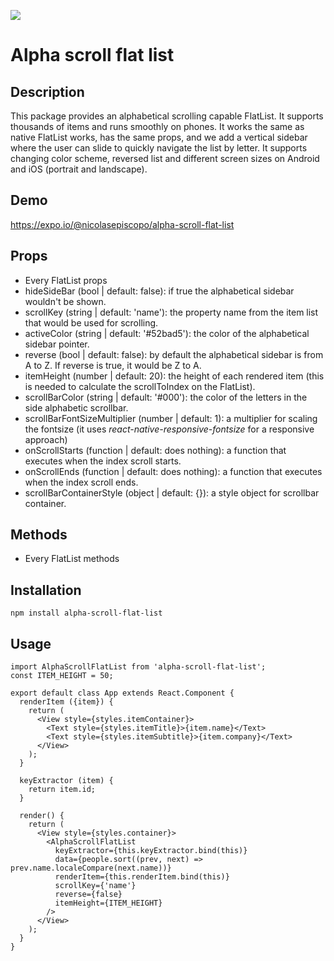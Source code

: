 ![](https://img.shields.io/npm/v/alpha-scroll-flat-list.svg)

# Alpha scroll flat list

## Description

This package provides an alphabetical scrolling capable FlatList. It supports thousands of items and runs smoothly on phones. It works the same 
as native FlatList works, has the same props, and we add a vertical sidebar where the user can slide to quickly navigate the list by letter. It supports 
changing color scheme, reversed list and different screen sizes on Android and iOS (portrait and landscape).

## Demo

https://expo.io/@nicolasepiscopo/alpha-scroll-flat-list

## Props

- Every FlatList props
- hideSideBar (bool | default: false): if true the alphabetical sidebar wouldn't be shown.
- scrollKey (string | default: 'name'): the property name from the item list that would be used for scrolling.
- activeColor (string | default: '#52bad5'): the color of the alphabetical sidebar pointer.
- reverse (bool | default: false): by default the alphabetical sidebar is from A to Z. If reverse is true, it would be Z to A.
- itemHeight (number | default: 20): the height of each rendered item (this is needed to calculate the scrollToIndex on the FlatList).
- scrollBarColor (string | default: '#000'): the color of the letters in the side alphabetic scrollbar.
- scrollBarFontSizeMultiplier (number | default: 1): a multiplier for scaling the fontsize (it uses *react-native-responsive-fontsize* for a responsive approach)
- onScrollStarts (function | default: does nothing): a function that executes when the index scroll starts.
- onScrollEnds (function | default: does nothing): a function that executes when the index scroll ends.
- scrollBarContainerStyle (object | default: {}): a style object for scrollbar container.

## Methods

- Every FlatList methods

## Installation

`npm install alpha-scroll-flat-list`

## Usage

```
import AlphaScrollFlatList from 'alpha-scroll-flat-list';
const ITEM_HEIGHT = 50;

export default class App extends React.Component {
  renderItem ({item}) {
    return (
      <View style={styles.itemContainer}>
        <Text style={styles.itemTitle}>{item.name}</Text>
        <Text style={styles.itemSubtitle}>{item.company}</Text>
      </View>
    );
  }

  keyExtractor (item) {
    return item.id;
  }

  render() {
    return (
      <View style={styles.container}>
        <AlphaScrollFlatList
          keyExtractor={this.keyExtractor.bind(this)}
          data={people.sort((prev, next) => prev.name.localeCompare(next.name))}
          renderItem={this.renderItem.bind(this)}
          scrollKey={'name'}
          reverse={false}
          itemHeight={ITEM_HEIGHT}
        />
      </View>
    );
  }
}
```
